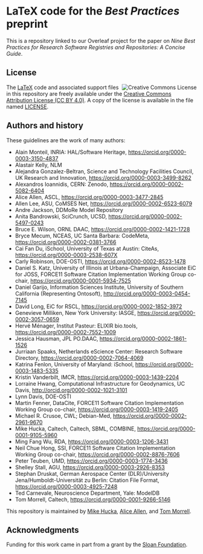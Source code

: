 LaTeX code for the _Best Practices_ preprint
============================================

This is a repository linked to our Overleaf project for the paper on _Nine Best Practices for Research Software Registries and Repositories: A Concise Guide_.


License
-------

<a rel="license" href="http://creativecommons.org/licenses/by/4.0/"><img align="right" alt="Creative Commons License" style="border-width:0" src="https://i.creativecommons.org/l/by/4.0/88x31.png" /></a>

The [LaTeX](https://www.latex-project.org) code and associated support files in this repository are freely available under the [Creative Commons Attribution License (CC BY 4.0)](https://creativecommons.org/licenses/by/4.0/).  A copy of the license is available in the file named [LICENSE](LICENSE).


Authors and history
---------------------------

These guidelines are the work of many authors:

* Alain Monteil, INRIA: HAL/Software Heritage, https://orcid.org/0000-0003-3150-4837
* Alastair Kelly, NLM
* Alejandra Gonzalez-Beltran, Science and Technology Facilities Council, UK Research and Innovation, https://orcid.org/0000-0003-3499-8262
* Alexandros Ioannidis, CERN: Zenodo, https://orcid.org/0000-0002-5082-6404
* Alice Allen, ASCL, https://orcid.org/0000-0003-3477-2845
* Allen Lee, ASU, CoMSES Net, https://orcid.org/0000-0002-6523-6079
* Andre Jackson, DDMoRe Model Repository
* Anita Bandrowski, SciCrunch, UCSD, https://orcid.org/0000-0002-5497-0243
* Bruce E. Wilson, ORNL DAAC, https://orcid.org/0000-0002-1421-1728 
* Bryce Mecum, NCEAS, UC Santa Barbara: CodeMeta, https://orcid.org/0000-0002-0381-3766
* Cai Fan Du, iSchool, University of Texas at Austin: CiteAs, https://orcid.org/0000-0003-2538-607X
* Carly Robinson, DOE-OSTI, https://orcid.org/0000-0002-8523-1478
* Daniel S. Katz, University of Illinois at Urbana-Champaign, Associate EiC for JOSS, FORCE11 Software Citation Implementation Working Group co-chair, https://orcid.org/0000-0001-5934-7525
* Daniel Garijo, Information Sciences Institute, University of Southern California (Representing Ontosoft), http://orcid.org/0000-0003-0454-7145
* David Long, EiC for RSCL, https://orcid.org/0000-0002-1852-3972 
* Genevieve Milliken, New York University: IASGE, https://orcid.org/0000-0002-3057-0659
* Hervé Ménager, Institut Pasteur: ELIXIR bio.tools, https://orcid.org/0000-0002-7552-1009 
* Jessica Hausman, JPL PO.DAAC, https://orcid.org/0000-0002-1861-1526 
* Jurriaan Spaaks, Netherlands eScience Center: Research Software Directory, https://orcid.org/0000-0002-7064-4069 
* Katrina Fenlon, University of Maryland: iSchool, https://orcid.org/0000-0003-1483-5335
* Kristin Vanderbilt, IMCR, https://orcid.org/0000-0003-1439-2204 
* Lorraine Hwang, Computational Infrastructure for Geodynamics, UC Davis, http://orcid.org/0000-0002-1021-3101
* Lynn Davis, DOE-OSTI
* Martin Fenner, DataCite, FORCE11 Software Citation Implementation Working Group co-chair, https://orcid.org/0000-0003-1419-2405 
* Michael R. Crusoe, CWL; Debian-Med, https://orcid.org/0000-0002-2961-9670 
* Mike Hucka, Caltech, Caltech, SBML, COMBINE, https://orcid.org/0000-0001-9105-5960
* Ming Fang Wu, RDA, https://orcid.org/0000-0003-1206-3431 
* Neil Chue Hong, SSI, FORCE11 Software Citation Implementation Working Group co-chair, https://orcid.org/0000-0002-8876-7606 
* Peter Teuben, UMD, https://orcid.org/0000-0003-1774-3436 
* Shelley Stall, AGU, https://orcid.org/0000-0003-2926-8353 
* Stephan Druskat, German Aerospace Center (DLR)/University Jena/Humboldt-Universität zu Berlin: Citation File Format, https://orcid.org/0000-0003-4925-7248 
* Ted Carnevale, Neuroscience Department, Yale: ModelDB
* Tom Morrell, Caltech, https://orcid.org/0000-0001-9266-5146

This repository is maintained by [Mike Hucka](https://github.com/mhucka), [Alice Allen](https://github.com/ASCLnet), and [Tom Morrell](https://github.com/tmorrell).


Acknowledgments
---------------

Funding for this work came in part from a grant by the [Sloan Foundation](https://www.google.com/search?client=safari&rls=en&q=sloan+foundation&ie=UTF-8&oe=UTF-8).
